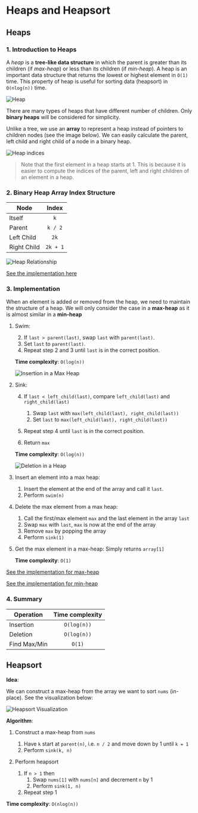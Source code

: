 # Heaps and Heapsort

## Heaps

### 1. Introduction to Heaps

A _heap_ is a **tree-like data structure** in which the parent is greater than its children (if _max-heap_) or less than its children (if _min-heap_).
A heap is an important data structure that returns the lowest or highest element in `O(1)` time. This property of heap is useful for sorting data (heapsort) in `O(nlog(n))` time.

![Heap](https://media.geeksforgeeks.org/wp-content/cdn-uploads/MinHeapAndMaxHeap.png)

There are many types of heaps that have different number of children. Only **binary heaps** will be considered for simplicity.

Unlike a tree, we use an **array** to represent a heap instead of pointers to children nodes (see the image below). We can easily calculate the parent, left child and right child of a node in a binary heap.

![Heap indices](https://hyosup0513.github.io/public/images/2heap1.PNG)

> Note that the first element in a heap starts at 1. This is because it is easier to compute the indices of the parent, left and right children of an element in a heap.

### 2. Binary Heap Array Index Structure

| Node        |  Index   |
| ----------- | :------: |
| Itself      |   `k`    |
| Parent      | `k / 2`  |
| Left Child  |   `2k`   |
| Right Child | `2k + 1` |

![Heap Relationship](https://vimentor.com/storage/upload/ckeditor/dragndrop/files/image-20180404093135-13.png)

[See the implementation here](https://github.com/alphazero-wd/algorithms-and-data-structures/blob/7_heaps/Heap.py)

### 3. Implementation

When an element is added or removed from the heap, we need to maintain the structure of a heap.
We will only consider the case in a **max-heap** as it is almost similar in a **min-heap**

1. Swim:

   2. If `last > parent(last)`, swap `last` with `parent(last)`.
   3. Set `last` to `parent(last)`.
   4. Repeat step 2 and 3 until `last` is in the correct position.

   **Time complexity**: `O(log(n))`

   ![Insertion in a Max Heap](https://cdn-media-1.freecodecamp.org/images/v7W4gtqZZ4vknoz9-Qj28CuXtviStsYYXAS8)

2. Sink:

   4. If `last < left_child(last)`, compare `left_child(last)` and `right_child(last)`

      1. Swap `last` with `max(left_child(last), right_child(last))`
      2. Set `last` to `max(left_child(last), right_child(last))`

   5. Repeat step 4 until `last` is in the correct position.
   6. Return `max`

   **Time complexity**: `O(log(n))`

   ![Deletion in a Heap](https://media.hoclaptrinh.vn/images/cau-truc-du-lieu-heap5c3465ea021c3.gif)

3. Insert an element into a max heap:

   1. Insert the element at the end of the array and call it `last`.
   2. Perform `swim(n)`

4. Delete the max element from a max heap:

   1. Call the first/max element `max` and the last element in the array `last`
   2. Swap `max` with `last`, `max` is now at the end of the array
   3. Remove `max` by popping the array
   4. Perform `sink(1)`

5. Get the max element in a max-heap: Simply returns `array[1]`

   **Time complexity**: `O(1)`

[See the implementation for max-heap](https://github.com/alphazero-wd/algorithms-and-data-structures/blob/7_heaps/MaxHeap.py)

[See the implementation for min-heap](https://github.com/alphazero-wd/algorithms-and-data-structures/blob/7_heaps/MinHeap.py)

### 4. Summary

| Operation    | Time complexity |
| ------------ | :-------------: |
| Insertion    |   `O(log(n))`   |
| Deletion     |   `O(log(n))`   |
| Find Max/Min |     `O(1)`      |

## Heapsort

**Idea**:

We can construct a max-heap from the array we want to sort `nums` (in-place). See the visualization below:

![Heapsort Visualization](https://algs4.cs.princeton.edu/24pq/images/heapsort-trace.png)

**Algorithm**:

1. Construct a max-heap from `nums`

   1. Have `k` start at `parent(n)`, i.e. `n / 2` and move down by 1 until `k = 1`
   2. Perform `sink(k, n)`

2. Perform heapsort
   1. If `n > 1` then
      1. Swap `nums[1]` with `nums[n]` and decrement `n` by 1
      2. Perform `sink(1, n)`
   2. Repeat step 1

**Time complexity**: `O(nlog(n))`
